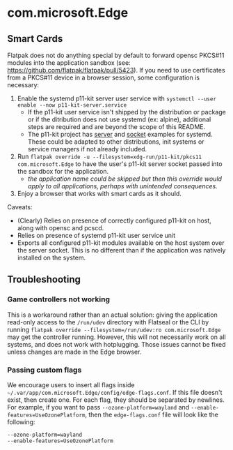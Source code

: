 # com.microsoft.Edge

## Smart Cards

Flatpak does not do anything special by default to forward opensc PKCS#11 modules into the application sandbox (see: https://github.com/flatpak/flatpak/pull/5423). If you need to use certificates from a PKCS#11 device in a browser session, some configuration is necessary:

1. Enable the systemd p11-kit server user service with `systemctl --user enable --now p11-kit-server.service`
    - If the p11-kit user service isn't shipped by the distribution or package or if the ditribution does not use systemd (ex: alpine), additional steps are required and are beyond the scope of this README.
    - The p11-kit project has [server](https://github.com/p11-glue/p11-kit/blob/775640465d460e7be262f375830f2617917ffbbb/p11-kit/p11-kit-server.service.in) and [socket](https://github.com/p11-glue/p11-kit/blob/775640465d460e7be262f375830f2617917ffbbb/p11-kit/p11-kit-server.socket) examples for systemd. These could be adapted to other distributions, init systems or service managers if not already included.
2. Run `flatpak override -u --filesystem=xdg-run/p11-kit/pkcs11 com.microsoft.Edge` to have the user's p11-kit server socket passed into the sandbox for the application.
    - *the application name could be skipped but then this override would apply to all applications, perhaps with unintended consequences.*
3. Enjoy a browser that works with smart cards as it should.

Caveats:
- (Clearly) Relies on presence of correctly configured p11-kit on host, along with opensc and pcscd.
- Relies on presence of systemd p11-kit user service unit
- Exports all configured p11-kit modules available on the host system over the server socket. This is no different than if the application was natively installed on the system.

## Troubleshooting

### Game controllers not working
This is a workaround rather than an actual solution: giving the application
read-only access to the `/run/udev` directory with Flatseal or the CLI by running
`flatpak override --filesystem=/run/udev:ro com.microsoft.Edge`
may get the controller running. However, this will not necessarily work on all
systems, and does not work with hotplugging. Those issues cannot be fixed
unless changes are made in the Edge browser.

### Passing custom flags
We encourage users to insert all flags inside `~/.var/app/com.microsoft.Edge/config/edge-flags.conf`. If this file doesn't exist, then create one. For each flag, they should be separated by newlines. For example, if you want to pass `--ozone-platform=wayland` and `--enable-features=UseOzonePlatform`, then the `edge-flags.conf` file will look like the following:

```
--ozone-platform=wayland
--enable-features=UseOzonePlatform
```
